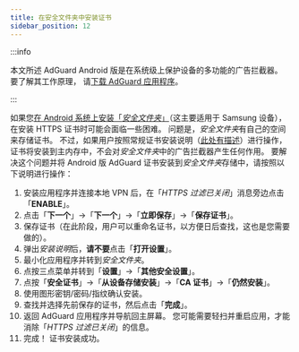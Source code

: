 ```yaml
---
title: 在安全文件夹中安装证书
sidebar_position: 12
---
```


:::info

本文所述 AdGuard Android 版是在系统级上保护设备的多功能的广告拦截器。 要了解其工作原理， 请[下载 AdGuard 应用程序](https://agrd.io/download-kb-adblock)。

:::

如果您[在 Android 系统上安装「*安全文件夹*」](https://www.samsung.com/uk/support/mobile-devices/what-is-the-secure-folder-and-how-do-i-use-it/)（这主要适用于 Samsung 设备），在安装 HTTPS 证书时可能会面临一些困难。 问题是，*安全文件夹*有自己的空间来存储证书。 不过，如果用户按照常规证书安装说明（[此处有描述](/adguard-for-android/features/settings#https-filtering)）进行操作，证书将安装到主内存中，不会对*安全文件夹*中的广告拦截器产生任何作用。 要解决这个问题并将 Android 版 AdGuard 证书安装到*安全文件夹*存储中，请按照以下说明进行操作：

1. 安装应用程序并连接本地 VPN 后，在「*HTTPS 过滤已关闭*」消息旁边点击「**ENABLE**」。
1. 点击「**下一个**」→「**下一个**」→「**立即保存**」→「**保存证书**」。
1. 保存证书（在此阶段，用户可以重命名证书，以方便日后查找，这也是您需要做的）。
1. 弹出*安装说明*后，**请不要**点击「**打开设置**」。
1. 最小化应用程序并转到*安全文件夹*。
1. 点按三点菜单并转到「**设置**」→「**其他安全设置**」。
1. 点按「**安全证书**」→「**从设备存储安装**」→「**CA 证书**」→「**仍然安装**」。
1. 使用图形密钥/密码/指纹确认安装。
1. 查找并选择先前保存的证书，然后点击「**完成**」。
1. 返回 AdGuard 应用程序并导航回主屏幕。 您可能需要轻扫并重启应用，才能消除「*HTTPS 过滤已关闭*」的信息。
1. 完成！ 证书安装成功。
